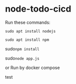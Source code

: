 # node-todo-cicd

Run these commands:


`sudo apt install nodejs`


`sudo apt install npm`


sudo`npm install`

sudo`node app.js`

or Run by docker compose

test

